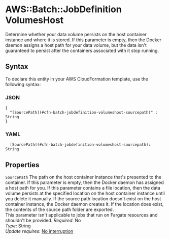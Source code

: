 # AWS::Batch::JobDefinition VolumesHost<a name="aws-properties-batch-jobdefinition-volumeshost"></a>

Determine whether your data volume persists on the host container instance and where it is stored\. If this parameter is empty, then the Docker daemon assigns a host path for your data volume, but the data isn't guaranteed to persist after the containers associated with it stop running\.

## Syntax<a name="aws-properties-batch-jobdefinition-volumeshost-syntax"></a>

To declare this entity in your AWS CloudFormation template, use the following syntax:

### JSON<a name="aws-properties-batch-jobdefinition-volumeshost-syntax.json"></a>

```
{
  "[SourcePath](#cfn-batch-jobdefinition-volumeshost-sourcepath)" : String
}
```

### YAML<a name="aws-properties-batch-jobdefinition-volumeshost-syntax.yaml"></a>

```
  [SourcePath](#cfn-batch-jobdefinition-volumeshost-sourcepath): String
```

## Properties<a name="aws-properties-batch-jobdefinition-volumeshost-properties"></a>

`SourcePath`  <a name="cfn-batch-jobdefinition-volumeshost-sourcepath"></a>
The path on the host container instance that's presented to the container\. If this parameter is empty, then the Docker daemon has assigned a host path for you\. If this parameter contains a file location, then the data volume persists at the specified location on the host container instance until you delete it manually\. If the source path location doesn't exist on the host container instance, the Docker daemon creates it\. If the location does exist, the contents of the source path folder are exported\.  
This parameter isn't applicable to jobs that run on Fargate resources and shouldn't be provided\.
*Required*: No  
*Type*: String  
*Update requires*: [No interruption](https://docs.aws.amazon.com/AWSCloudFormation/latest/UserGuide/using-cfn-updating-stacks-update-behaviors.html#update-no-interrupt)